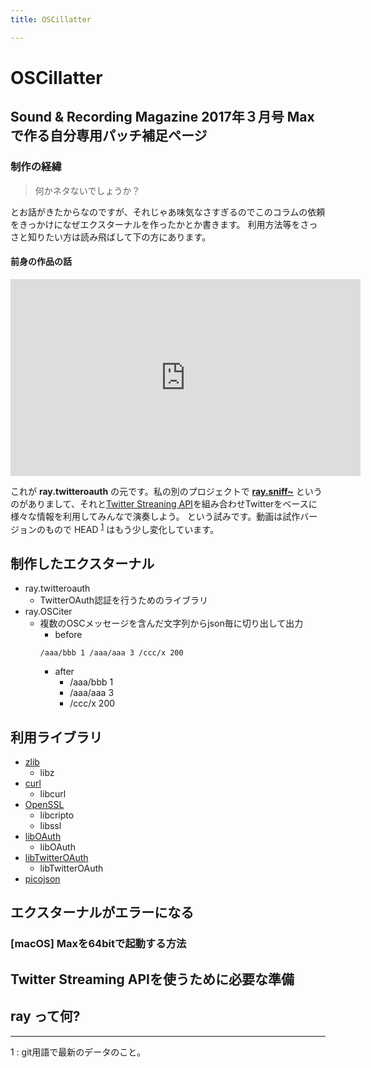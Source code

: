 ```yaml
---
title: OSCillatter

---
```


# OSCillatter

## Sound & Recording Magazine 2017年３月号 Maxで作る自分専用パッチ補足ページ

### 制作の経緯

> 何かネタないでしょうか？

とお話がきたからなのですが、それじゃあ味気なさすぎるのでこのコラムの依頼をきっかけになぜエクスターナルを作ったかとか書きます。
利用方法等をさっさと知りたい方は読み飛ばして下の方にあります。

#### 前身の作品の話

<iframe width="560" height="315" src="https://www.youtube.com/embed/ckrZhHWd8f4" frameborder="0" allowfullscreen></iframe>

これが __ray.twitteroauth__ の元です。私の別のプロジェクトで [__ray.sniff~__](https://cycling74.com/project/ray-sniff-record-our-web-field/)
というのがありまして、それと[Twitter Streaning API](https://dev.twitter.com/streaming/overview)を組み合わせTwitterをベースに様々な情報を利用してみんなで演奏しよう。
という試みです。動画は試作バージョンのもので HEAD <sup>[1](#1)</sup> はもう少し変化しています。

## 制作したエクスターナル

* ray.twitteroauth
  * TwitterOAuth認証を行うためのライブラリ
* ray.OSCiter
  * 複数のOSCメッセージを含んだ文字列からjson毎に切り出して出力
    * before
    ```
    /aaa/bbb 1 /aaa/aaa 3 /ccc/x 200
    ```
    * after
      * /aaa/bbb 1
      * /aaa/aaa 3
      * /ccc/x 200

## 利用ライブラリ

* [zlib](https://github.com/leico/zlib-xcode)
    * libz
* [curl](https://github.com/leico/libcurl-xcode)
    * libcurl
* [OpenSSL](https://github.com/leico/openssl-xcode)
    * libcripto
    * libssl
* [libOAuth](https://github.com/leico/liboauth-xcode)
    * libOAuth
* [libTwitterOAuth](https://github.com/leico/libTwitterOAuth)
    * libTwitterOAuth
* [picojson](https://github.com/kazuho/picojson)

## エクスターナルがエラーになる

### [macOS] Maxを64bitで起動する方法

## Twitter Streaming APIを使うために必要な準備

## ray って何?

---

<a name="1">1</a>
: git用語で最新のデータのこと。
